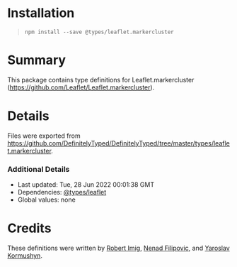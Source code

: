 # Installation
> `npm install --save @types/leaflet.markercluster`

# Summary
This package contains type definitions for Leaflet.markercluster (https://github.com/Leaflet/Leaflet.markercluster).

# Details
Files were exported from https://github.com/DefinitelyTyped/DefinitelyTyped/tree/master/types/leaflet.markercluster.

### Additional Details
 * Last updated: Tue, 28 Jun 2022 00:01:38 GMT
 * Dependencies: [@types/leaflet](https://npmjs.com/package/@types/leaflet)
 * Global values: none

# Credits
These definitions were written by [Robert Imig](https://github.com/rimig), [Nenad Filipovic](https://github.com/nenadfilipovic), and [Yaroslav Kormushyn](https://github.com/YaroslavKormushyn).
